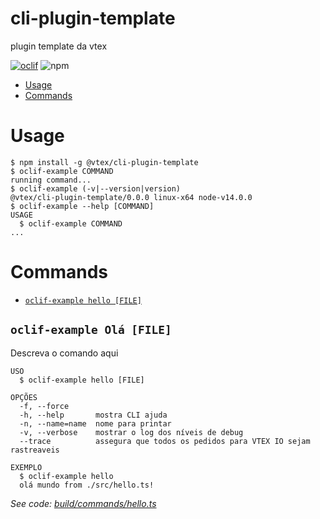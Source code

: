 cli-plugin-template
===================

plugin template da vtex

[![oclif](https://img.shields.io/badge/cli-oclif-brightgreen.svg)](https://oclif.io)
![npm](https://img.shields.io/npm/v/@vtex/cli-plugin-template)

<!-- toc -->
* [Usage](#usage)
* [Commands](#commands)
<!-- tocstop -->
# Usage
<!-- usage -->
```sh-session
$ npm install -g @vtex/cli-plugin-template
$ oclif-example COMMAND
running command...
$ oclif-example (-v|--version|version)
@vtex/cli-plugin-template/0.0.0 linux-x64 node-v14.0.0
$ oclif-example --help [COMMAND]
USAGE
  $ oclif-example COMMAND
...
```
<!-- usagestop -->
# Commands
<!-- commands -->
* [`oclif-example hello [FILE]`](#oclif-example-hello-file)

## `oclif-example Olá [FILE]`

Descreva o comando aqui

```
USO
  $ oclif-example hello [FILE]

OPÇÕES
  -f, --force
  -h, --help       mostra CLI ajuda
  -n, --name=name  nome para printar
  -v, --verbose    mostrar o log dos níveis de debug
  --trace          assegura que todos os pedidos para VTEX IO sejam rastreaveis

EXEMPLO
  $ oclif-example hello
  olá mundo from ./src/hello.ts!
```

_See code: [build/commands/hello.ts](https://github.com/vtex/cli-plugin-template/blob/v0.0.0/build/commands/hello.ts)_
<!-- commandsstop -->
